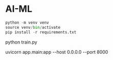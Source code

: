 # AI-ML


```python
python -m venv venv
source venv/bin/activate
pip install -r requirements.txt
```

python train.py

uvicorn app.main:app --host 0.0.0.0 --port 8000


